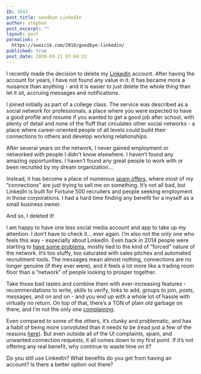```yaml
---
ID: 3543
post_title: Goodbye LinkedIn
author: stephen
post_excerpt: ""
layout: post
permalink: >
  https://swoicik.com/2016/goodbye-linkedin/
published: true
post_date: 2016-03-21 07:04:22
---
```

I recently made the decision to delete my <a href="http://linkedin.com">LinkedIn</a> account. After having the account for years, I have not found any value in it. It has became more a nuisance than anything - and it is easier to just delete the whole thing than let it sit, accruing messages and notifications.

I joined initially as part of a college class. The service was described as a social network for professionals, a place where you were expected to have a good profile and resume if you wanted to get a good job after school, with plenty of detail and none of the fluff that circulates other social networks - a place where career-oriented people of all levels could build their connections to others and develop working relationships.

After several years on the network, I never gained employment or networked with people I didn't know elsewhere. I haven’t found any amazing opportunities. I haven’t found any great people to work with or been recruited by my dream organization…

<!--more-->Instead, it has become a place of numerous <a href="http://www.infosecurity-magazine.com/news/linkedin-scammers-pose-as/">spam offers</a>, where most of my “connections” are just trying to sell me on something. It’s not all bad, but LinkedIn is built for Fortune 500 recruiters and people seeking employment in those corporations. I had a hard time finding any benefit for a myself as a small business owner.

And so, I deleted it!

I am happy to have one less social media account and app to take up my attention. I don’t have to check it… ever again. I’m also not the only one who feels this way - especially about LinkedIn. Even back in 2014 people were starting to <a href="“http://www.businessesgrow.com/2014/07/23/linkedin-lost-luster/“">have some problems</a>, mostly tied to the kind of “forced” nature of the network. It’s too stuffy, too saturated with sales pitches and automated recruitment tools. The messages mean almost nothing, connections are no longer genuine (if they ever were), and it feels a lot more like a trading room floor than a “network” of people looking to prosper together.

Take those bad tastes and combine them with ever-increasing features - recommendations to write, skills to verify, links to add, groups to join, posts, messages, and on and on - and you end up with a whole lot of hassle with virtually no return. On top of that, there’s a TON of plain old garbage on there, and I’m not the only one <a href="“http://www.sourcingmonk.com/why-i-dont-like-linkedin/“">complaining</a>.

Even compared to some of the others, it’s clunky and problematic, and has a habit of being more convoluted than it needs to be (read just a few of the reasons <a href="http://www.marketwatch.com/story/5-reasons-you-hate-linkedin-so-much-2015-07-28">here</a>). But even outside all of the UI complaints, spam, and unwanted connection requests, it all comes down to my first point. If it’s not offering any real benefit, why continue to waste time on it?

Do you still use LinkedIn? What benefits do you get from having an account? Is there a better option out there?